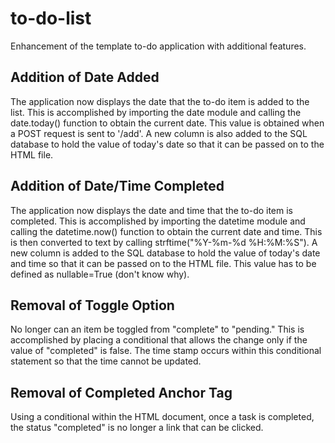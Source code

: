 # to-do-list

Enhancement of the template to-do application with additional features.

## Addition of Date Added

The application now displays the date that the to-do item is added to the list. This is accomplished by importing the date module and calling the date.today() function to obtain the current date. This value is obtained when a POST request is sent to '/add'. A new column is also added to the SQL database to hold the value of today's date so that it can be passed on to the HTML file.

## Addition of Date/Time Completed

The application now displays the date and time that the to-do item is completed. This is accomplished by importing the datetime module and calling the datetime.now() function to obtain the current date and time. This is then converted to text by calling strftime("%Y-%m-%d %H:%M:%S"). A new column is added to the SQL database to hold the value of today's date and time so that it can be passed on to the HTML file. This value has to be defined as nullable=True (don't know why).

## Removal of Toggle Option

No longer can an item be toggled from "complete" to "pending." This is accomplished by placing a conditional that allows the change only if the value of "completed" is false. The time stamp occurs within this conditional statement so that the time cannot be updated.

## Removal of Completed Anchor Tag

Using a conditional within the HTML document, once a task is completed, the status "completed" is no longer a link that can be clicked.
